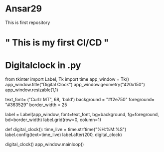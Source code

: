 # Ansar29
This is first repository 
# " This is my first CI/CD "

# Digitalclock in .py


from tkinter import Label, Tk 
import time
app_window = Tk() 
app_window.title("Digital Clock") 
app_window.geometry("420x150") 
app_window.resizable(1,1)

text_font= ("Curlz MT", 68, 'bold')
background = "#f2e750"
foreground= "#363529"
border_width = 25

label = Label(app_window, font=text_font, bg=background, fg=foreground, bd=border_width) 
label.grid(row=0, column=1)

def digital_clock(): 
   time_live = time.strftime("%H:%M:%S")
   label.config(text=time_live) 
   label.after(200, digital_clock)

digital_clock()
app_window.mainloop()
